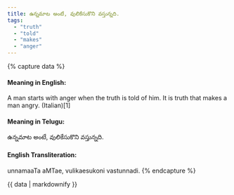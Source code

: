 ```yaml
---
title: ఉన్నమాట అంటే, వులికేసుకొని వస్తున్నది.
tags:
  - "truth"
  - "told"
  - "makes"
  - "anger"
---
```


{% capture data %}
#### Meaning in English:
A man starts with anger when the truth is told of him.
It is truth that makes a man angry. (Italian)[1]

#### Meaning in Telugu:
ఉన్నమాట అంటే, వులికేసుకొని వస్తున్నది.

#### English Transliteration:
unnamaaTa aMTae, vulikaesukoni vastunnadi.
{% endcapture %}

<div class="notice">{{ data | markdownify }}</div>

